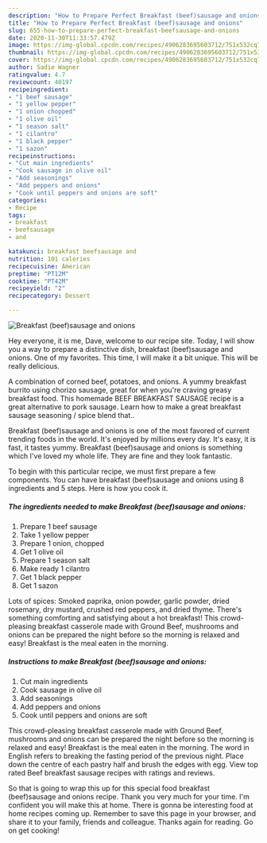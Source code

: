 ```yaml
---
description: "How to Prepare Perfect Breakfast (beef)sausage and onions"
title: "How to Prepare Perfect Breakfast (beef)sausage and onions"
slug: 655-how-to-prepare-perfect-breakfast-beefsausage-and-onions
date: 2020-11-30T11:33:57.479Z
image: https://img-global.cpcdn.com/recipes/4906283695603712/751x532cq70/breakfast-beefsausage-and-onions-recipe-main-photo.jpg
thumbnail: https://img-global.cpcdn.com/recipes/4906283695603712/751x532cq70/breakfast-beefsausage-and-onions-recipe-main-photo.jpg
cover: https://img-global.cpcdn.com/recipes/4906283695603712/751x532cq70/breakfast-beefsausage-and-onions-recipe-main-photo.jpg
author: Sadie Wagner
ratingvalue: 4.7
reviewcount: 40197
recipeingredient:
- "1 beef sausage"
- "1 yellow pepper"
- "1 onion chopped"
- "1 olive oil"
- "1 season salt"
- "1 cilantro"
- "1 black pepper"
- "1 sazon"
recipeinstructions:
- "Cut main ingredients"
- "Cook sausage in olive oil"
- "Add seasonings"
- "Add peppers and onions"
- "Cook until peppers and onions are soft"
categories:
- Recipe
tags:
- breakfast
- beefsausage
- and

katakunci: breakfast beefsausage and 
nutrition: 101 calories
recipecuisine: American
preptime: "PT12M"
cooktime: "PT42M"
recipeyield: "2"
recipecategory: Dessert

---
```



![Breakfast (beef)sausage and onions](https://img-global.cpcdn.com/recipes/4906283695603712/751x532cq70/breakfast-beefsausage-and-onions-recipe-main-photo.jpg)

Hey everyone, it is me, Dave, welcome to our recipe site. Today, I will show you a way to prepare a distinctive dish, breakfast (beef)sausage and onions. One of my favorites. This time, I will make it a bit unique. This will be really delicious.

A combination of corned beef, potatoes, and onions. A yummy breakfast burrito using chorizo sausage, great for when you&#39;re craving greasy breakfast food. This homemade BEEF BREAKFAST SAUSAGE recipe is a great alternative to pork sausage. Learn how to make a great breakfast sausage seasoning / spice blend that..

Breakfast (beef)sausage and onions is one of the most favored of current trending foods in the world. It's enjoyed by millions every day. It's easy, it is fast, it tastes yummy. Breakfast (beef)sausage and onions is something which I've loved my whole life. They are fine and they look fantastic.


To begin with this particular recipe, we must first prepare a few components. You can have breakfast (beef)sausage and onions using 8 ingredients and 5 steps. Here is how you cook it.

<!--inarticleads1-->

##### The ingredients needed to make Breakfast (beef)sausage and onions:

1. Prepare 1 beef sausage
1. Take 1 yellow pepper
1. Prepare 1 onion, chopped
1. Get 1 olive oil
1. Prepare 1 season salt
1. Make ready 1 cilantro
1. Get 1 black pepper
1. Get 1 sazon


Lots of spices: Smoked paprika, onion powder, garlic powder, dried rosemary, dry mustard, crushed red peppers, and dried thyme. There&#39;s something comforting and satisfying about a hot breakfast! This crowd-pleasing breakfast casserole made with Ground Beef, mushrooms and onions can be prepared the night before so the morning is relaxed and easy! Breakfast is the meal eaten in the morning. 

<!--inarticleads2-->

##### Instructions to make Breakfast (beef)sausage and onions:

1. Cut main ingredients
1. Cook sausage in olive oil
1. Add seasonings
1. Add peppers and onions
1. Cook until peppers and onions are soft


This crowd-pleasing breakfast casserole made with Ground Beef, mushrooms and onions can be prepared the night before so the morning is relaxed and easy! Breakfast is the meal eaten in the morning. The word in English refers to breaking the fasting period of the previous night. Place down the centre of each pastry half and brush the edges with egg. View top rated Beef breakfast sausage recipes with ratings and reviews. 

So that is going to wrap this up for this special food breakfast (beef)sausage and onions recipe. Thank you very much for your time. I'm confident you will make this at home. There is gonna be interesting food at home recipes coming up. Remember to save this page in your browser, and share it to your family, friends and colleague. Thanks again for reading. Go on get cooking!

